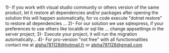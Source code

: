 ﻿1)- If you work with visual studio community or others version of the same product, let it restore all dependencies and/or packages after opening the solution this will happen automatically, for vs code execute "dotnet restore" to restore all dependencies ...
﻿2)- For our solution we use sqlexpress, if your preferences to use others like localdb or sql lite ... change appsettings in the server project;
﻿3)- Execute your project, it will run the migration automatically...
﻿4)- For pro-version "not free" with all functionnalities contact me at alpha781128@hotmail.fr or alpha781128@gmail.com


